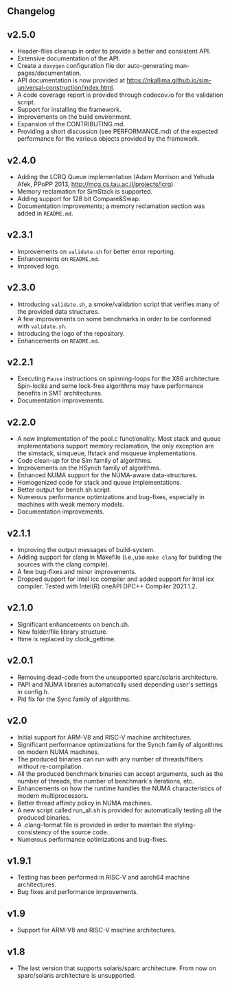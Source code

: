 Changelog
---------

v2.5.0
------
- Header-files cleanup in order to provide a better and consistent API.
- Extensive documentation of the API.
- Create a `doxygen` configuration file dor auto-generating man-pages/documentation.
- API documentation is now provided at https://nkallima.github.io/sim-universal-construction/index.html.
- A code coverage report is provided through codecov.io for the validation script.
- Support for installing the framework.
- Improvements on the build environment.
- Expansion of the CONTRIBUTING.md.
- Providing a short discussion (see PERFORMANCE.md) of the expected performance for the various objects provided by the framework.

v2.4.0
------
- Adding the LCRQ Queue implementation (Adam Morrison and Yehuda Afek, PPoPP 2013, http://mcg.cs.tau.ac.il/projects/lcrq).
- Memory reclamation for SimStack is supported.
- Adding support for 128 bit Compare&Swap.
- Documentation improvements; a memory reclamation section was added in `README.md`.

v2.3.1
------
- Improvements on `validate.sh` for better error reporting.
- Enhancements on `README.md`.
- Improved logo.

v2.3.0
------
- Introducing `validate.sh`, a smoke/validation script that verifies many of the provided data structures.
- A few improvements on some benchmarks in order to be conformed with `validate.sh`.
- Introducing the logo of the repository.
- Enhancements on `README.md`.

v2.2.1
------
- Executing `Pause` instructions on spinning-loops for the X86 architecture. Spin-locks and some lock-free algorithms may have performance benefits in SMT architectures.  
- Documentation improvements.

v2.2.0
------
- A new implementation of the pool.c functionality. Most stack and queue implementations support memory reclamation, the only exception are the simstack, simqueue, lfstack and msqueue implementations.
- Code clean-up for the Sim family of algorithms.
- Improvements on the HSynch family of algorithms.
- Enhanced NUMA support for the NUMA-aware data-structures.
- Homogenized code for stack and queue implementations.
- Better output for bench.sh script.
- Numerous performance optimizations and bug-fixes, especially in machines with weak memory models.
- Documentation improvements.

v2.1.1
------
- Improving the output messages of build-system.
- Adding support for clang in Makefile (i.e.,use `make clang` for building the sources with the clang compile).
- A few bug-fixes and minor improvements.
- Dropped support for Intel icc compiler and added support for Intel icx compiler. Tested with Intel(R) oneAPI DPC++ Compiler 2021.1.2.

v2.1.0
------
- Significant enhancements on bench.sh.
- New folder/file library structure.
- ftime is replaced by clock_gettime.

v2.0.1
------
- Removing dead-code from the unsupported sparc/solaris architecture.
- PAPI and NUMA libraries automatically used depending user's settings in config.h.
- Pid fix for the Sync family of algorithms.

v2.0
----
- Initial support for ARM-V8 and RISC-V machine architectures.
- Significant performance optimizations for the Synch family of algorithms on modern NUMA machines.
- The produced binaries can run with any number of threads/fibers without re-compilation.
- All the produced benchmark binaries can accept arguments, such as the number of threads, the number of benchmark's iterations, etc.
- Enhancements on how the runtime handles the NUMA characteristics of modern multiprocessors.
- Better thread affinity policy in NUMA machines.
- A new script called run_all.sh is provided for automatically testing all the produced binaries.
- A .clang-format file is provided in order to maintain the styling-consistency of the source code.
- Numerous performance optimizations and bug-fixes.

v1.9.1
------
- Testing has been performed in RISC-V and aarch64 machine architectures.
- Bug fixes and performance improvements.

v1.9
----
- Support for ARM-V8 and RISC-V machine architectures.

v1.8
----
- The last version that supports solaris/sparc architecture. From now on sparc/solaris architecture is unsupported.
